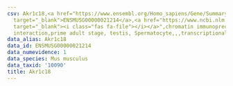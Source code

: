 ```yaml
---
csv: Akr1c18,<a href="https://www.ensembl.org/Homo_sapiens/Gene/Summary?db=core;g=ENSMUSG00000021214"
  target="_blank">ENSMUSG00000021214</a>,<a href="https://www.ncbi.nlm.nih.gov/pubmed/25450459"
  target="_blank"><i class="fas fa-file"></i></a>",chromatin immunoprecipitation assay,direct
  interaction,prime adult stage, testis, Spermatocyte,,,transcriptional regulation,
data_alias: Akr1c18
data_id: ENSMUSG00000021214
data_numevidence: 1
data_species: Mus musculus
data_taxid: '10090'
title: Akr1c18
---
```

